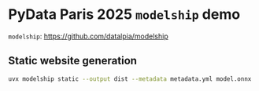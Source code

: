 # PyData Paris 2025 `modelship` demo

`modelship`: https://github.com/datalpia/modelship

## Static website generation

```bash
uvx modelship static --output dist --metadata metadata.yml model.onnx
```
